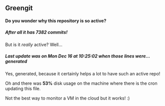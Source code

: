 ## Greengit

#### Do you wonder why this repository is so active?

##### After all it has 7382 commits!

But is it *really* active? Well...

##### Last update was on Mon Dec 16 at 10:25:02 when those lines were... generated

Yes, generated, because it certainly helps a lot to have such an active repo!

Oh and there was **53%** disk usage on the machine
where there is the cron updating this file.

Not the best way to monitor a VM in the cloud but it works! :)

